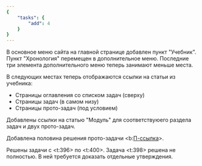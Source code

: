 ```yaml
---
{
    "tasks": {
        "add": 4
    }
}
---
```


В основное меню сайта на главной странице добавлен пункт "Учебник".
Пункт "Хронология" перемещен в дополнительное меню.
Последние три элемента дополнительного меню теперь занимают меньше места.

В следующих местах теперь отображаются ссылки на статьи из учебника:

* Страницы оглавления со списком задач (сверху)
* Страницы задач (в самом низу)
* Страницы прото-задач (под условием)

Добавлены ссылки на статью "Модуль" для соответствуюего раздела задач и двух прото-задач.

Добавлена половина решения прото-задачи <b:[П-ссылка](advanced/proto/f-lim/limit)>.

Решены задачи с <t:396> по <t:400>. Задача <t:398> решена не полностью. В ней требуется доказать отдельные утверждения.